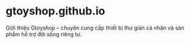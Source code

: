 # gtoyshop.github.io
Giới thiệu Gtoyshop – chuyên cung cấp thiết bị thư giãn cá nhân và sản phẩm hỗ trợ đời sống riêng tư.
